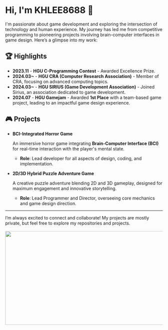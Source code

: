 # Hi, I'm KHLEE8688 👋

I'm passionate about game development and exploring the intersection of technology and human experience. My journey has led me from competitive programming to pioneering projects involving brain-computer interfaces in game design. Here’s a glimpse into my work:

## 🏆 Highlights

- **2023.11** - **HGU C-Programming Contest** - Awarded Excellence Prize.
- **2024.03~** - **HGU CRA (Computer Research Association)** - Member of CRA, focusing on advanced computing topics.
- **2024.03~** - **HGU SIRIUS (Game Development Association)** - Joined Sirius, an association dedicated to game development.
- **2024.07** - **HGU Gamejam** - Awarded **1st Place** with a team-based game project, leading to an impactful game design experience.

## 🎮 Projects

- **BCI-Integrated Horror Game**
    
    An immersive horror game integrating **Brain-Computer Interface (BCI)** for real-time interaction with the player's mental state.
    
    - **Role**: Lead developer for all aspects of design, coding, and implementation.
- **2D/3D Hybrid Puzzle Adventure Game**
    
    A creative puzzle adventure blending 2D and 3D gameplay, designed for maximum engagement and innovative storytelling.
    
    - **Role**: Lead Programmer and Director, overseeing core mechanics and game design direction.

---

I’m always excited to connect and collaborate! My projects are mostly private, but feel free to explore my repositories and projects.
\
\
<a href="https://github.com/devxb/gitanimals">
<img
  src="https://render.gitanimals.org/farms/khlee8688"
  width="900"
  height="300"
/>
</a>
